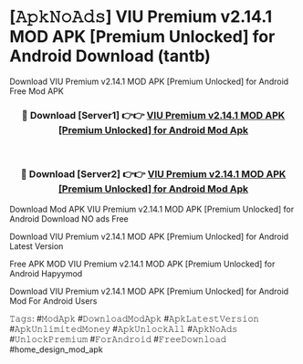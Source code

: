 # [𝙰𝚙𝚔𝙽𝚘𝙰𝚍𝚜] VIU Premium v2.14.1 MOD APK [Premium Unlocked] for Android Download (tantb)
Download VIU Premium v2.14.1 MOD APK [Premium Unlocked] for Android Free Mod APK

<div align="center">
<h3>🔴 Download [Server1] 👉👉 <a href="https://apkcomod.com?title=VIU_Premium_v2.14.1_MOD_APK_[Premium_Unlocked]_for_Android">VIU Premium v2.14.1 MOD APK [Premium Unlocked] for Android Mod Apk</a></h3><br>

<h3>🔴 Download [Server2] 👉👉 <a href="https://apkcomod.com?title=VIU_Premium_v2.14.1_MOD_APK_[Premium_Unlocked]_for_Android">VIU Premium v2.14.1 MOD APK [Premium Unlocked] for Android Mod Apk</a></h3>
</div>


 Download Mod APK VIU Premium v2.14.1 MOD APK [Premium Unlocked] for Android Download NO ads Free

Download VIU Premium v2.14.1 MOD APK [Premium Unlocked] for Android Latest Version

Free APK MOD VIU Premium v2.14.1 MOD APK [Premium Unlocked] for Android Hapyymod

Download VIU Premium v2.14.1 MOD APK [Premium Unlocked] for Android Mod For Android Users

𝚃𝚊𝚐𝚜: #𝙼𝚘𝚍𝙰𝚙𝚔 #𝙳𝚘𝚠𝚗𝚕𝚘𝚊𝚍𝙼𝚘𝚍𝙰𝚙𝚔 #𝙰𝚙𝚔𝙻𝚊𝚝𝚎𝚜𝚝𝚅𝚎𝚛𝚜𝚒𝚘𝚗 #𝙰𝚙𝚔𝚄𝚗𝚕𝚒𝚖𝚒𝚝𝚎𝚍𝙼𝚘𝚗𝚎𝚢 #𝙰𝚙𝚔𝚄𝚗𝚕𝚘𝚌𝚔𝙰𝚕𝚕 #𝙰𝚙𝚔𝙽𝚘𝙰𝚍𝚜 #𝚄𝚗𝚕𝚘𝚌𝚔𝙿𝚛𝚎𝚖𝚒𝚞𝚖 #𝙵𝚘𝚛𝙰𝚗𝚍𝚛𝚘𝚒𝚍 #𝙵𝚛𝚎𝚎𝙳𝚘𝚠𝚗𝚕𝚘𝚊𝚍 #home_design_mod_apk